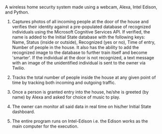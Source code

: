 A wireless home security system made using a webcam, Alexa, Intel Edison, and Python.

1. Captures photos of all incoming people at the door of the house and verifies their identity against a pre-populated database of recognized individuals using the Microsoft Cognitive Services API. If verified, the name is added to the Initial State database with the following keys: Name, Status (inside or outside), Recognized (yes or no), Time of entry, Number of people in the house. It also has the ability to add the recognized image to the database to further train itself and become 'smarter'. If the individual at the door is not recognized, a text message with an image of the unidentified individual is sent to the owner via Twilio.

2. Tracks the total number of people inside the house at any given point of time by tracking both incoming and outgoing traffic.

3. Once a person is granted entry into the house, he/she is greeted (by name) by Alexa and asked for choice of music to play.

4. The owner can monitor all said data in real time on his/her Initial State dashboard.

5. The entire program runs on Intel-Edison i.e. the Edison works as the main computer for the execution.

